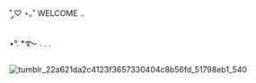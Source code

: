 ˚ ༘♡ ⋆｡˚ WELCOME ..

•°. *࿐ .      .        . 


![tumblr_22a621da2c4123f3657330404c8b56fd_51798eb1_540](https://github.com/CHIPCHROM/CHIPCHROM/assets/167219213/e92cae97-420d-446a-9a5e-cf95bdcaf99b)
